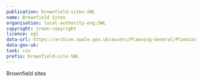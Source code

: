 ```yaml
---
publication: brownfield-sites-SWL
name: Brownfield Sites
organisation: local-authority-eng:SWL
copyright: crown-copyright
licence: ogl
data-url: https://archive.swale.gov.uk/assets/Planning-General/Planning-Policy/Brownfield-Land-Register/Brownfield-Land-Register-for-Website-PROTECTED-VERSION.xlsx
data-gov-uk: 
task: csv
prefix: brownfield-site-SWL
---
```


Brownfield sites

